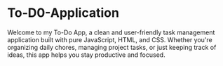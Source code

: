 # To-D0-Application
Welcome to my To-Do App, a clean and user-friendly task management application built with pure JavaScript, HTML, and CSS. Whether you're organizing daily chores, managing project tasks, or just keeping track of ideas, this app helps you stay productive and focused.
